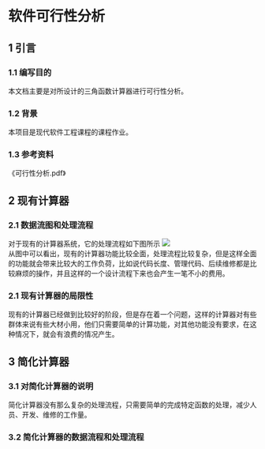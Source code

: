 # 软件可行性分析
## 1 引言
### 1.1 编写目的
本文档主要是对所设计的三角函数计算器进行可行性分析。
### 1.2 背景
本项目是现代软件工程课程的课程作业。
### 1.3 参考资料
《可行性分析.pdf》
## 2 现有计算器
### 2.1 数据流图和处理流程
对于现有的计算器系统，它的处理流程如下图所示
![](https://github.com/renjingya/tri-func/blob/main/1111.png)<br>
从图中可以看出，现有的计算器功能比较全面，处理流程比较复杂，但是这样全面的功能就会带来比较大的工作负荷，比如说代码长度、管理代码、后续维修都是比较麻烦的操作，并且这样的一个设计流程下来也会产生一笔不小的费用。
### 2.1 现有计算器的局限性
现有的计算器已经做到比较好的阶段，但是存在着一个问题，这样的计算器对有些群体来说有些大材小用，他们只需要简单的计算功能，对其他功能没有要求，在这种情况下，就会有浪费的情况产生。
## 3 简化计算器
### 3.1 对简化计算器的说明
简化计算器没有那么复杂的处理流程，只需要简单的完成特定函数的处理，减少人员、开发、维修的工作量。
### 3.2 简化计算器的数据流程和处理流程
